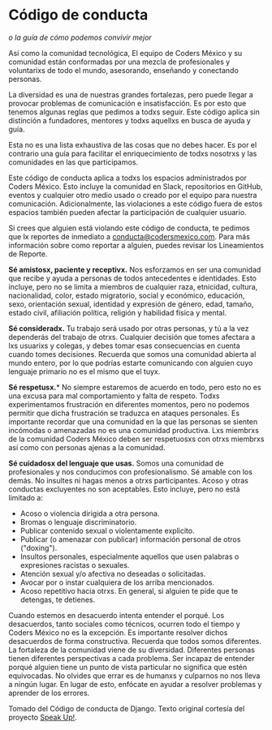 # Código de conducta
*o la guía de cómo podemos convivir mejor*

Así como la comunidad tecnológica, El equipo de Coders México y su comunidad están conformadas por una mezcla de profesionales y voluntarixs de todo el mundo, asesorando, enseñando y conectando personas.

La diversidad es una de nuestras grandes fortalezas, pero puede llegar a provocar problemas de comunicación e insatisfacción.
Es por esto que tenemos algunas reglas que pedimos a todxs seguir.
Este código aplica sin distinción a fundadores, mentores y todxs aquellxs en busca de ayuda y guía.

Esta no es una lista exhaustiva de las cosas que no debes hacer.
Es por el contrario una guía para facilitar el enriquecimiento de todxs nosotrxs y las comunidades en las que participamos.

Este código de conducta aplica a todxs los espacios administrados por Coders México.
Esto incluye la comunidad en Slack, repositorios en GitHub, eventos y cualquier otro medio usado o creado por el equipo para nuestra comunicación.
Adicionalmente, las violaciones a este código fuera de estos espacios también pueden afectar la participación de cualquier usuario.

Si crees que alguien está violando este código de conducta, te pedimos que lx reportes de inmediato a conducta@codersmexico.com.
Para más información sobre como reportar a alguien, puedes revisar los Lineamientos de Reporte.

**Sé amistosx, paciente y receptivx.** Nos esforzamos en ser una comunidad que recibe y ayuda a personas de todos antecedentes e identidades.
Esto incluye, pero no se limita a miembros de cualquier raza, etnicidad, cultura, nacionalidad, color, estado migratorio, social y económico, educación, sexo, orientación sexual, identidad y expresión de género, edad, tamaño, estado civil, afiliación política, religión y habilidad física y mental.

**Sé consideradx.** Tu trabajo será usado por otras personas, y tú a la vez dependerás del trabajo de otrxs.
Cualquier decisión que tomes afectara a lxs usuarixs y colegas, y debes tomar esas consecuencias en cuenta cuando tomes decisiones.
Recuerda que somos una comunidad abierta al mundo entero, por lo que podrías estarte comunicando con alguien cuyo lenguaje primario no es el mismo que el tuyx.

**Sé respetusx.*** No siempre estaremos de acuerdo en todo, pero esto no es una excusa para mal comportamiento y falta de respeto.
Todxs experimentamos frustración en diferentes momentos, pero no podemos permitir que dicha frustración se traduzca en ataques personales.
Es importante recordar que una comunidad en la que las personas se sienten incómodas o amenazadas no es una comunidad productiva.
Lxs miembrxs de la comunidad Coders México deben ser respetuosxs con otrxs miembrxs así como con personas ajenas a la comunidad.

**Sé cuidadosx del lenguaje que usas.** Somos una comunidad de profesionales y nos conducimos con profesionalismo.
Sé amable con los demás.
No insultes ni hagas menos a otrxs participantes.
Acoso y otras conductas excluyentes no son aceptables. Esto incluye, pero no está limitado a:

* Acoso o violencia dirigida a otra persona.
* Bromas o lenguaje discriminatorio.
* Publicar contenido sexual o violentamente explicito.
* Publicar (o amenazar con publicar) información personal de otros ("doxing").
* Insultos personales, especialmente aquellos que usen palabras o expresiones racistas o sexuales.
* Atención sexual y/o afectiva no deseadas o solicitadas.
* Avocar por o instar cualquiera de los arriba mencionados.
* Acoso repetitivo hacia otrxs. En general, si alguien te pide que te detengas, te detienes.

Cuando estemos en desacuerdo intenta entender el porqué.
Los desacuerdos, tanto sociales como técnicos, ocurren todo el tiempo y Coders México no es la excepción.
Es importante resolver dichos desacuerdos de forma constructiva.
Recuerda que todos somos diferentes. La fortaleza de la comunidad viene de su diversidad.
Diferentes personas tienen diferentes perspectivas a cada problema.
Ser incapaz de entender porqué alguien tiene un punto de vista particular no significa que estén equivocadas.
No olvides que errar es de humanxs y culparnos no nos lleva a ningún lugar.
En lugar de esto, enfócate en ayudar a resolver problemas y aprender de los errores.

Tomado del Código de conducta de Django. Texto original cortesía del proyecto [Speak Up!](http://speakup.io/coc.html).
